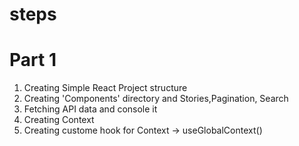 # steps

# Part 1
1. Creating Simple React Project structure
2. Creating 'Components' directory and Stories,Pagination, Search
3. Fetching API data and console it
4. Creating Context 
5. Creating custome hook for Context -> useGlobalContext()
